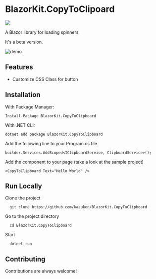 
# BlazorKit.CopyToClipoard

![](https://countrush-prod.azurewebsites.net/l/badge/?repository=kasuken.BlazorKitCopyToClipoard)

A Blazor library for loading spinners.

It's a beta version.

![demo](https://user-images.githubusercontent.com/2757486/229806262-d3b0ac5f-e6de-4e4f-8007-f22b97af1729.png)

## Features

- Customize CSS Class for button

## Installation

With Package Manager:

```gitattributes
Install-Package BlazorKit.CopyToClipboard
```

With .NET CLI:

```gitattributes
dotnet add package BlazorKit.CopyToClipboard
```

Add the following line to your Program.cs file

```gitattributes
builder.Services.AddScoped<IClipboardService, ClipboardService>();
```

Add the component to your page (take a look at the sample project)
```gitattributes
<CopyToClipboard Text="Hello World" />
```

## Run Locally

Clone the project

```gitattributes
  git clone https://github.com/kasuken/BlazorKit.CopyToClipboard
```

Go to the project directory

```gitattributes
  cd BlazorKit.CopyToClipboard
```

Start

```gitattributes
  dotnet run
```

## Contributing

Contributions are always welcome!
